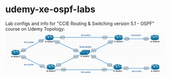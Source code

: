 # udemy-xe-ospf-labs
Lab configs and info for "CCIE Routing &amp; Switching version 5.1 - OSPF" course on Udemy
Topology:
![alt text](https://github.com/coding-laura/udemy-xe-ospf-labs/blob/master/ospf_base_topology.PNG)
